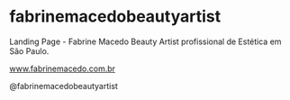 # fabrinemacedobeautyartist
Landing Page - Fabrine Macedo Beauty Artist profissional de Estética em São Paulo.

www.fabrinemacedo.com.br

@fabrinemacedobeautyartist
